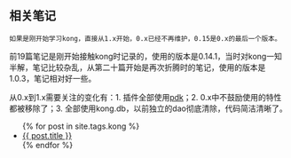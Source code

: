
## 相关笔记

`如果是刚开始学习kong，直接从1.x开始，0.x已经不再维护，0.15是0.x的最后一个版本。`

前19篇笔记是刚开始接触kong时记录的，使用的版本是0.14.1，当时对kong一知半解，笔记比较杂乱，从第二十篇开始是再次折腾时的笔记，使用的版本是1.0.3，笔记相对好一些。

从0.x到1.x需要关注的变化有：1. 插件全部使用[pdk](https://docs.konghq.com/1.0.x/pdk/)；2. 0.x中不鼓励使用的特性都被移除了；3. 全部使用kong.db，以前独立的dao彻底清除，代码简洁清晰了。

<ul>
{% for post in site.tags.kong %}
	<li><a href="{{ site.baseurl }}{{ post.url }}">{{ post.title }}</a></li>
{% endfor %}
</ul>

